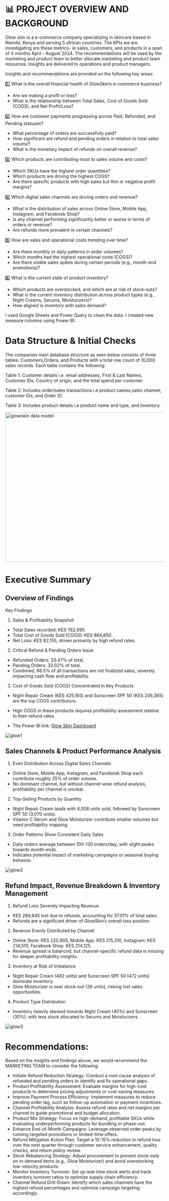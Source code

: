# 📊 PROJECT OVERVIEW AND BACKGROUND

Glow skin is a e-commerce company specializing in skincare based in Nairobi, Kenya and serving 5 african countries.
The KPIs we are investigating are these metrics- ie sales, customers, and products in a span of 4 months April - August 2024.
The recommendations will be used by the marketing and product team to better allocate marketing and product team resources.
Insights are delivered to operations and product managers.

Insights and recommendations are provided on the following key areas:

1️⃣ What is the overall financial health of GlowSkin’s e-commerce business?
- Are we making a profit or loss?
- What is the relationship between Total Sales, Cost of Goods Sold (COGS), and Net Profit/Loss?

2️⃣ How are customer payments progressing across Paid, Refunded, and Pending statuses?
- What percentage of orders are successfully paid?
- How significant are refund and pending orders in relation to total sales volume?
- What is the monetary impact of refunds on overall revenue?

3️⃣ Which products are contributing most to sales volume and costs?
- Which SKUs have the highest order quantities?
- Which products are driving the highest COGS?
- Are there specific products with high sales but thin or negative profit margins?

4️⃣ Which digital sales channels are driving orders and revenue?
- What is the distribution of sales across Online Store, Mobile App, Instagram, and Facebook Shop?
- Is any channel performing significantly better or worse in terms of orders or revenue?
- Are refunds more prevalent in certain channels?

5️⃣ How are sales and operational costs trending over time?
- Are there monthly or daily patterns in order volumes?
- Which months had the highest operational costs (COGS)?
- Are there visible sales spikes during certain periods (e.g., month-end promotions)?

6️⃣ What is the current state of product inventory?
- Which products are overstocked, and which are at risk of stock-outs?
- What is the current inventory distribution across product types (e.g., Night Creams, Serums, Moisturizers)?
- How aligned is inventory with sales demand?

I used Google Sheets and Power Query to clean the data.
I created new measure columns using Power BI.

# Data Structure & Initial Checks

The companies main database structure as seen below consists of three tables: Customers,Orders, and Products with a total row count of 10,000 sales records. Each table contains the following:

Table 1: Customer details i.e. email addresses, First & Last Names, Customer IDs, Country of origin, and the total spend per customer.

Table 2: Includes order/sales transactions i.e product names,sales channel, customer IDs, and Order ID.

Table 3: Includes product details i.e product name and type, and inventory.


<img width="1010" height="476" alt="glowskin data model" src="https://github.com/user-attachments/assets/8c76ed0e-7d37-484b-8d80-1df7bb10fadd" />

# Executive Summary

## Overview of Findings
Key Findings
1) Sales & Profitability Snapshot
- Total Sales recorded: KES 782,695.
- Total Cost of Goods Sold (COGS): KES 864,850.
- Net Loss: KES 82,155, driven primarily by high refund rates.

2) Critical Refund & Pending Orders Issue
- Refunded Orders: 33.47% of total.
- Pending Orders: 33.02% of total.
- Combined, 66.5% of all transactions are not finalized sales, severely impacting cash flow and profitability.

3) Cost of Goods Sold (COGS) Concentrated in Key Products
- Night Repair Cream (KES 425,165) and Sunscreen SPF 50 (KES 206,365) are the top COGS contributors.
- High COGS in these products requires profitability assessment relative to their refund rates.
  
- The Power BI link: [Glow Skin Dashboard](https://app.powerbi.com/view?r=eyJrIjoiOWJjNjU4ZDItYWZjNy00OThjLTljYjAtOWI1ZWUxZTUzNGUzIiwidCI6ImUzNDk3ZTRjLWU2NDItNDhlNi1iNTkzLWQzZTQ0MDkwZmY5ZSJ9)


![glow1](https://github.com/user-attachments/assets/962b37a7-e1b9-4d2f-a59c-b67f5dfad3fa)



## Sales Channels & Product Performance Analysis

1) Even Distribution Across Digital Sales Channels
- Online Store, Mobile App, Instagram, and Facebook Shop each contribute roughly 25% of order volume.
- No dominant channel, but without channel-wise refund analysis, profitability per channel is unclear.

2) Top-Selling Products by Quantity
- Night Repair Cream leads with 4,008 units sold, followed by Sunscreen SPF 50 (3,070 units).
- Vitamin C Serum and Glow Moisturizer contribute smaller volumes but need profitability mapping.

3) Order Patterns Show Consistent Daily Sales
- Daily orders average between 100-130 orders/day, with slight peaks towards month-ends.
- Indicates potential impact of marketing campaigns or seasonal buying behavior.

![glow2](https://github.com/user-attachments/assets/e729cb09-feaf-44bd-a8d5-0d29fbfff9a0)



## Refund Impact, Revenue Breakdown & Inventory Management
1) Refund Loss Severely Impacting Revenue
- KES 289,645 lost due to refunds, accounting for 37.01% of total sales.
- Refunds are a significant driver of GlowSkin’s overall loss position.

2) Revenue Evenly Distributed by Channel
- Online Store: KES 220,905, Mobile App: KES 215,310, Instagram: KES 214,510, Facebook Shop: KES 214,125.
- Revenue spread is balanced, but channel-specific refund data is missing for deeper profitability insights.

3) Inventory at Risk of Imbalance
- Night Repair Cream (482 units) and Sunscreen SPF 50 (472 units) dominate inventory.
- Glow Moisturizer is near stock-out (39 units), risking lost sales opportunities.

4) Product Type Distribution
- Inventory heavily skewed towards Night Cream (40%) and Sunscreen (30%), with less stock allocated to Serums and Moisturizers.



![glow3](https://github.com/user-attachments/assets/764d8df3-e67c-445f-af71-2797a210a1c9)


# Recommendations:
Based on the insights and findings above, we would recommend the MARKETING TEAM to consider the following:

- Initiate Refund Reduction Strategy: Conduct a root-cause analysis of refunded and pending orders to identify and fix operational gaps.
- Product Profitability Assessment: Evaluate margins for high-cost products to determine pricing adjustments or cost-saving measures.
- Improve Payment Process Efficiency: Implement measures to reduce pending order lag, such as follow-up automation or payment incentives.
- Channel Profitability Analysis: Assess refund rates and net margins per channel to guide promotional and budget allocation.
- Product Mix Strategy: Focus on high-demand, profitable SKUs while evaluating underperforming products for bundling or phase-out.
- Enhance End-of-Month Campaigns: Leverage observed order peaks by running targeted promotions or limited-time offers.
- Refund Mitigation Action Plan: Target a 10-15% reduction in refund loss over the next quarter through customer service enhancement, quality checks, and return policy review.
- Stock Rebalancing Strategy: Adjust procurement to prevent stock-outs on in-demand items (e.g., Glow Moisturizer) and avoid overstocking low-velocity products.
- Monitor Inventory Turnover: Set up real-time stock alerts and track inventory turnover ratios to optimize supply chain efficiency.
- Channel Refund Drill-Down: Identify which sales channels have the highest refund percentages and optimize campaign targeting accordingly.




